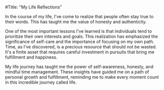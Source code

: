 #Title: "My Life Reflections"

In the course of my life, I've come to realize that people often stay true to their words. This has taught me the value of honesty and authenticity.

One of the most important lessons I've learned is that individuals tend to prioritize their own interests and goals. This realization has emphasized the significance of self-care and the importance of focusing on my own path. Time, as I've discovered, is a precious resource that should not be wasted. It's a finite asset that requires careful investment in pursuits that bring me fulfillment and happiness.

My life journey has taught me the power of self-awareness, honesty, and mindful time management. These insights have guided me on a path of personal growth and fulfillment, reminding me to make every moment count in this incredible journey called life.
